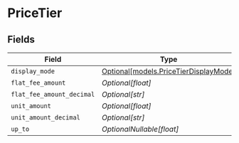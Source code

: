# PriceTier


## Fields

| Field                                                                      | Type                                                                       | Required                                                                   | Description                                                                |
| -------------------------------------------------------------------------- | -------------------------------------------------------------------------- | -------------------------------------------------------------------------- | -------------------------------------------------------------------------- |
| `display_mode`                                                             | [Optional[models.PriceTierDisplayMode]](../models/pricetierdisplaymode.md) | :heavy_minus_sign:                                                         | N/A                                                                        |
| `flat_fee_amount`                                                          | *Optional[float]*                                                          | :heavy_minus_sign:                                                         | N/A                                                                        |
| `flat_fee_amount_decimal`                                                  | *Optional[str]*                                                            | :heavy_minus_sign:                                                         | N/A                                                                        |
| `unit_amount`                                                              | *Optional[float]*                                                          | :heavy_minus_sign:                                                         | N/A                                                                        |
| `unit_amount_decimal`                                                      | *Optional[str]*                                                            | :heavy_minus_sign:                                                         | N/A                                                                        |
| `up_to`                                                                    | *OptionalNullable[float]*                                                  | :heavy_minus_sign:                                                         | N/A                                                                        |